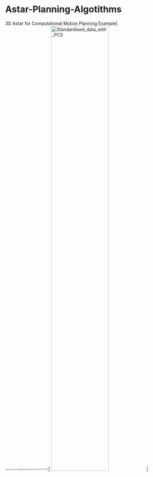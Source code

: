 # Astar-Planning-Algotithms
3D Astar for Computational Motion Planning
Example|         
:--------------------:|
<img src="https://github.com/0ce38a2b/Astar-Planning-Algotithms/assets/51925070/14d662c1-8224-4490-86d8-cea0697cf914" alt="Standardised_data_with_PCS" width="60%">|
